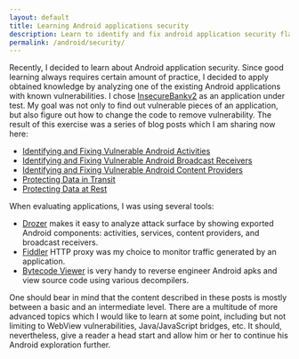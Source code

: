 ```yaml
---
layout: default
title: Learning Android applications security
description: Learn to identify and fix android application security flaws by following a series of blog posts which analyze a vulnerable application 
permalink: /android/security/
---
```


Recently, I decided to learn about Android application security. Since good learning always requires certain amount of practice, I decided to apply obtained knowledge by analyzing one of the existing Android applications with known vulnerabilities. I chose [InsecureBankv2](https://github.com/dineshshetty/Android-InsecureBankv2) as an application under test. My goal was not only to find out vulnerable pieces of an application, but also figure out how to change the code to remove vulnerability. The result of this exercise was a series of blog posts which I am sharing now here:

* [Identifying and Fixing Vulnerable Android Activities](/android/security/android-vulnerabilities-insecurebank-activities)
* [Identifying and Fixing Vulnerable Android Broadcast Receivers](/android/security/android-vulnerabilities-insecurebank-broadcast-receivers)
* [Identifying and Fixing Vulnerable Android Content Providers](/android/security/android-vulnerabilities-insecurebank-content-providers)
* [Protecting Data in Transit](/android/security/android-vulnerabilities-insecurebank-data-in-transit)
* [Protecting Data at Rest](/android/security/android-vulnerabilities-insecurebank-data-at-rest)

When evaluating applications, I was using several tools:

* [Drozer](https://labs.mwrinfosecurity.com/tools/drozer) makes it easy to analyze attack surface by showing exported Android components: activities, services, content providers, and broadcast receivers.
* [Fiddler](http://www.telerik.com/fiddler) HTTP proxy was my choice to monitor traffic generated by an application.
* [Bytecode Viewer](https://github.com/Konloch/bytecode-viewer) is very handy to reverse engineer Android apks and view source code using various decompilers.

One should bear in mind that the content described in these posts is mostly between a basic and an intermediate level. There are a multitude of more advanced topics which I would like to learn at some point, including but not limiting to WebView vulnerabilities, Java/JavaScript bridges, etc. It should, nevertheless, give a reader a head start and allow him or her to continue his Android exploration further.
